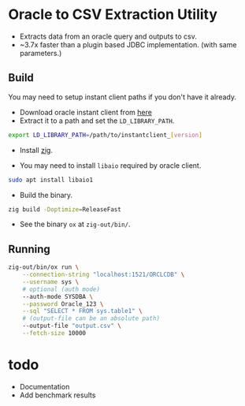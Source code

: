 # Oracle to CSV Extraction Utility

- Extracts data from an oracle query and outputs to csv.
- ~3.7x faster than a plugin based JDBC implementation. (with same parameters.)

## Build

You may need to setup instant client paths if you don't have it already.

- Download oracle instant client from [here](https://www.oracle.com/database/technologies/instant-client/downloads.html)
- Extract it to a path and set the `LD_LIBRARY_PATH`.
```sh
export LD_LIBRARY_PATH=/path/to/instantclient_[version]
```

- Install [zig](https://ziglang.org).

- You may need to install `libaio` required by oracle client.
```sh
sudo apt install libaio1
```

- Build the binary.
```sh
zig build -Doptimize=ReleaseFast
```

- See the binary `ox` at `zig-out/bin/`.

## Running

```sh
zig-out/bin/ox run \
    --connection-string "localhost:1521/ORCLCDB" \
    --username sys \
    # optional (auth mode)
    --auth-mode SYSDBA \
    --password Oracle_123 \
    --sql "SELECT * FROM sys.table1" \
    # (output-file can be an absolute path)
    --output-file "output.csv" \
    --fetch-size 10000
```


# todo
- Documentation
- Add benchmark results
